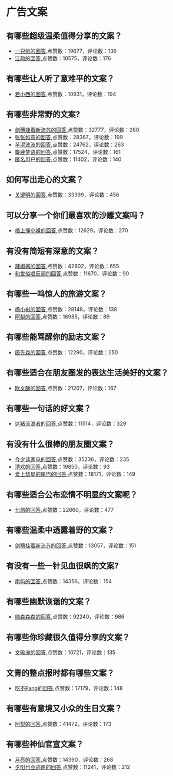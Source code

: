 #  广告文案 
## 有哪些超级温柔值得分享的文案？
- [一只帆的回答](https://www.zhihu.com/question/349763770/answer/1171953238),点赞数：19677，评论数：136
- [江疏的回答](https://www.zhihu.com/question/349763770/answer/1189346516),点赞数：10575，评论数：176
## 有哪些让人听了意难平的文案？
- [若小西的回答](https://www.zhihu.com/question/441159566/answer/1761052397),点赞数：10931，评论数：194
## 有哪些非常野的文案?
- [剑穗挂着新流苏的回答](https://www.zhihu.com/question/440236283/answer/1694077465),点赞数：32777，评论数：280
- [张张如意的回答](https://www.zhihu.com/question/440236283/answer/2115188630),点赞数：28367，评论数：199
- [芋泥波波的回答](https://www.zhihu.com/question/440236283/answer/1778104825),点赞数：24762，评论数：263
- [麋鹿梦语的回答](https://www.zhihu.com/question/440236283/answer/1691066170),点赞数：17524，评论数：161
- [匿名用户的回答](https://www.zhihu.com/question/440236283/answer/1697626866),点赞数：11402，评论数：140
## 如何写出走心的文案？
- [关键明的回答](https://www.zhihu.com/question/26585277/answer/42146685),点赞数：33399，评论数：456
## 可以分享一个你们最喜欢的沙雕文案吗？
- [楼上懂小姐的回答](https://www.zhihu.com/question/391605758/answer/1405196211),点赞数：12629，评论数：270
## 有没有简短有深意的文案？
- [辣椒酱的回答](https://www.zhihu.com/question/448830441/answer/1804975605),点赞数：42802，评论数：655
- [和世俗唱反调的回答](https://www.zhihu.com/question/448830441/answer/2053543825),点赞数：11670，评论数：90
## 有哪些一鸣惊人的旅游文案？
- [杨小彬的回答](https://www.zhihu.com/question/322894260/answer/1483981963),点赞数：28148，评论数：138
- [阿梨的回答](https://www.zhihu.com/question/322894260/answer/1483041689),点赞数：16985，评论数：89
## 有哪些能骂醒你的励志文案？
- [唐先森的回答](https://www.zhihu.com/question/460383067/answer/2020779249),点赞数：12290，评论数：250
## 有哪些适合在朋友圈发的表达生活美好的文案？
- [欧文酥的回答](https://www.zhihu.com/question/350135477/answer/899392656),点赞数：21207，评论数：167
## 有哪些一句话的好文案？
- [达猪流浪者的回答](https://www.zhihu.com/question/31612848/answer/53265783),点赞数：11514，评论数：329
## 有没有什么很棒的朋友圈文案？
- [今夕谈家电的回答](https://www.zhihu.com/question/314092494/answer/1451941740),点赞数：35236，评论数：235
- [清欢的回答](https://www.zhihu.com/question/314092494/answer/970638966),点赞数：19850，评论数：93
- [爱上彗星的尾巴的回答](https://www.zhihu.com/question/314092494/answer/1673493908),点赞数：18171，评论数：149
## 有哪些适合公布恋情不明显的文案呢？
- [七昂的回答](https://www.zhihu.com/question/502274695/answer/-1965133656),点赞数：22660，评论数：477
## 有哪些温柔中透露着野的文案？
- [剑穗挂着新流苏的回答](https://www.zhihu.com/question/445967916/answer/1764483722),点赞数：13057，评论数：151
## 有没有一些一针见血很飒的文案?
- [南屿的回答](https://www.zhihu.com/question/412341611/answer/2043412128),点赞数：14356，评论数：154
## 有哪些幽默诙谐的文案？
- [嗨森森森的回答](https://www.zhihu.com/question/404508100/answer/1389900137),点赞数：92240，评论数：986
## 有哪些你珍藏很久值得分享的文案？
- [文瑜洲的回答](https://www.zhihu.com/question/348997776/answer/870296743),点赞数：10721，评论数：135
## 文青的整点报时都有哪些文案？
- [吃不Pang的回答](https://www.zhihu.com/question/430771411/answer/1581524478),点赞数：17179，评论数：148
## 有哪些有意境又小众的生日文案？
- [阿梨的回答](https://www.zhihu.com/question/377787066/answer/1255595832),点赞数：41472，评论数：173
## 有哪些神仙官宣文案？
- [月亮的回答](https://www.zhihu.com/question/449182426/answer/1837547632),点赞数：14390，评论数：268
- [夕阳也会逃跑的回答](https://www.zhihu.com/question/449182426/answer/1991908740),点赞数：11241，评论数：212
